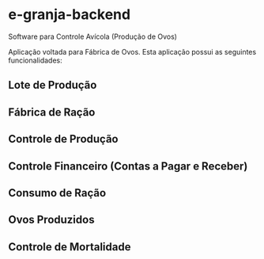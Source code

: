 # e-granja-backend
Software para Controle Avícola (Produção de Ovos)

Aplicação voltada para Fábrica de Ovos.
Esta aplicação possui as seguintes funcionalidades:

## Lote de Produção
## Fábrica de Ração
## Controle de Produção
## Controle Financeiro (Contas a Pagar e Receber)
## Consumo de Ração
## Ovos Produzidos
## Controle de Mortalidade
